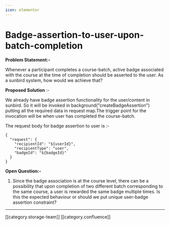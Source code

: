 ```yaml
---
icon: elementor
---
```


# Badge-assertion-to-user-upon-batch-completion

**Problem Statement:-**

Whenever a participant completes a course-batch, active badge associated with the course at the time of completion should be asserted to the user. As a sunbird system, how would we achieve that?

**Proposed Solution** :-

We already have badge assertion functionality for the user/content in sunbird. So it will be invoked in background("createBadgeAssertion") putting all the required data in request map.The trigger point for the invocation will be when user has completed the course-batch.

The request body for badge assertion to user is :-

```
{
  "request": {
    "recipientId": "${userId}",
    "recipientType": "user",
    "badgeId": "${badgeId}"
  }
}
```

**Open Question:-**

1. Since the badge association is at the course level, there can be a possibility that upon completion of two different batch corresponding to the same course, a user is rewarded the same badge multiple times. Is this the expected behaviour or should we put unique user-badge assertion constraint?

***

\[\[category.storage-team]] \[\[category.confluence]]

